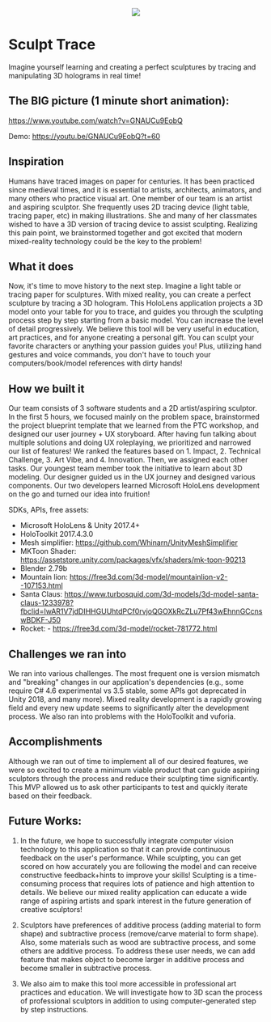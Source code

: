 <p align = "center">
    <img src="https://challengepost-s3-challengepost.netdna-ssl.com/photos/production/software_photos/000/746/471/datas/gallery.jpg" />
</p>

# Sculpt Trace
Imagine yourself learning and creating a perfect sculptures by tracing and manipulating 3D holograms in real time!

## The BIG picture (1 minute short animation):
https://www.youtube.com/watch?v=GNAUCu9EobQ

Demo: https://youtu.be/GNAUCu9EobQ?t=60

## Inspiration
Humans have traced images on paper for centuries. It has been practiced since medieval times, and it is essential to artists, architects, animators, and many others who practice visual art. One member of our team is an artist and aspiring sculptor. She frequently uses 2D tracing device (light table, tracing paper, etc) in making illustrations. She and many of her classmates wished to have a 3D version of tracing device to assist sculpting. Realizing this pain point, we brainstormed together and got excited that modern mixed-reality technology could be the key to the problem!

## What it does
Now, it's time to move history to the next step. Imagine a light table or tracing paper for sculptures. With mixed reality, you can create a perfect sculpture by tracing a 3D hologram. This HoloLens application projects a 3D model onto your table for you to trace, and guides you through the sculpting process step by step starting from a basic model. You can increase the level of detail progressively. We believe this tool will be very useful in education, art practices, and for anyone creating a personal gift. You can sculpt your favorite characters or anything your passion guides you! Plus, utilizing hand gestures and voice commands, you don't have to touch your computers/book/model references with dirty hands!

## How we built it
Our team consists of 3 software students and a 2D artist/aspiring sculptor. In the first 5 hours, we focused mainly on the problem space, brainstormed the project blueprint template that we learned from the PTC workshop, and designed our user journey + UX storyboard. After having fun talking about multiple solutions and doing UX roleplaying, we prioritized and narrowed our list of features! We ranked the features based on 1. Impact, 2. Technical Challenge, 3. Art Vibe, and 4. Innovation. Then, we assigned each other tasks. Our youngest team member took the initiative to learn about 3D modeling. Our designer guided us in the UX journey and designed various components. Our two developers learned Microsoft HoloLens development on the go and turned our idea into fruition!

SDKs, APIs, free assets:
- Microsoft HoloLens & Unity 2017.4+
- HoloToolkit 2017.4.3.0
- Mesh simplifier: https://github.com/Whinarn/UnityMeshSimplifier
- MKToon Shader: https://assetstore.unity.com/packages/vfx/shaders/mk-toon-90213
- Blender 2.79b
- Mountain lion: https://free3d.com/3d-model/mountainlion-v2--107153.html
- Santa Claus: https://www.turbosquid.com/3d-models/3d-model-santa-claus-1233978?fbclid=IwAR1V7jdDIHHGUUhtdPCf0rvjoQGOXkRcZLu7Pf43wEhnnGCcnswBDKF-J50
- Rocket: - https://free3d.com/3d-model/rocket-781772.html

## Challenges we ran into
We ran into various challenges. The most frequent one is version mismatch and "breaking" changes in our application's dependencies (e.g., some require C# 4.6 experimental vs 3.5 stable, some APIs got deprecated in Unity 2018, and many more). Mixed reality development is a rapidly growing field and every new update seems to significantly alter the development process. We also ran into problems with the HoloToolkit and vuforia.

## Accomplishments 
Although we ran out of time to implement all of our desired features, we were so excited to create a minimum viable product that can guide aspiring sculptors through the process and reduce their sculpting time significantly. This MVP allowed us to ask other participants to test and quickly iterate based on their feedback. 

## Future Works:
1. In the future, we hope to successfully integrate computer vision technology to this application so that it can provide continuous feedback on the user's performance. While sculpting, you can get scored on how accurately you are following the model and can receive constructive feedback+hints to improve your skills! Sculpting is a time-consuming process that requires lots of patience and high attention to details. We believe our mixed reality application can educate a wide range of aspiring artists and spark interest in the future generation of creative sculptors!

2. Sculptors have preferences of additive process (adding material to form shape) and subtractive process (remove/carve material to form shape). Also, some materials such as wood are subtractive process, and some others are additive process. To address these user needs, we can add feature that makes object to become larger in additive process and become smaller in subtractive process.

3. We also aim to make this tool more accessible in professional art practices and education. We will investigate how to 3D scan the process of professional sculptors in addition to using computer-generated step by step instructions.
